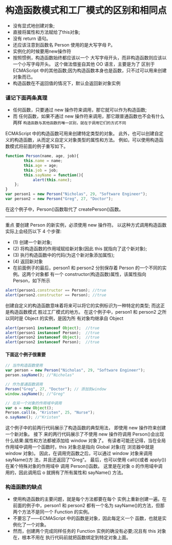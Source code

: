 
构造函数模式和工厂模式的区别和相同点
==================
- 没有显式地创建对象;
- 直接将属性和方法赋给了this对象;
- 没有 return 语句。
- 还应该注意到函数名 Person 使用的是大写字母 P。
- 实例化的时候要用new操作符
- 按照惯例，构造函数始终都应该以一个 大写字母开头，而非构造函数则应该以一个小写字母开头。
这个做法借鉴自其他 OO 语言，主要是为了 区别于 ECMAScript 中的其他函数;因为构造函数本身也是函数，只不过可以用来创建对象而已。
- 构造函数在不返回值的情况下，默认会返回新对象实例

### 谨记下面两条真理
- 任何函数，只要通过 new 操作符来调用，那它就可以作为构造函数;
- 而 任何函数，如果不通过 new 操作符来调用，那它跟普通函数也不会有什么两样
`构造函数与其他函数的唯一区别，就在于调用它们的方式不同`

ECMAScript 中的构造函数可用来创建特定类型的对象。
此外，也可以创建自定义的构造函数，从而定义自定义对象类型的属性和方法。
例如，可以使用构造函数模式将前面的例子重写如下。

```javascript
function Person(name, age, job){
        this.name = name;
        this.age = age;
        this.job = job;
        this.sayName = function(){
            alert(this.name);
    };
}
var person1 = new Person("Nicholas", 29, "Software Engineer");
var person2 = new Person("Greg", 27, "Doctor");
```
在这个例子中，Person()函数取代了 createPerson()函数。

--------
重点
要创建 Person 的新实例，必须使用 new 操作符。
以这种方式调用构造函数实际上会经历以下 4 个步骤:

- (1) 创建一个新对象;
- (2) 将构造函数的作用域赋给新对象(因此 this 就指向了这个新对象);
- (3) 执行构造函数中的代码(为这个新对象添加属性);
- (4) 返回新对象
- 在前面例子的最后，person1 和 person2 分别保存着 Person 的一个不同的实例。这两个对象都
有一个 constructor(构造函数)属性，该属性指向 Person，如下所示
```javascript
alert(person1.constructor == Person); //true
alert(person2.constructor == Person); //true
```

创建自定义的构造函数意味着将来可以将它的实例标识为一种特定的类型;
而这正是构造函数模式 胜过工厂模式的地方。
在这个例子中，person1 和 person2 之所以同时是 Object 的实例，是因为所 有对象均继承自 Object
```javascript
alert(person1 instanceof Object);  //true
alert(person1 instanceof Person);  //true
alert(person2 instanceof Object);  //true
alert(person2 instanceof Person);  //true
```

#### 下面这个例子很重要
```javascript
// 当作构造函数使用
var person = new Person("Nicholas", 29, "Software Engineer");
person.sayName(); //"Nicholas"

// 作为普通函数调用
Person("Greg", 27, "Doctor"); // 添加到window
window.sayName(); //"Greg"

// 在另一个对象的作用域中调用
var o = new Object();
Person.call(o, "Kristen", 25, "Nurse");
o.sayName(); //"Kristen"
```
这个例子中的前两行代码展示了构造函数的典型用法，
即使用 new 操作符来创建一个新对象。
接下 来的两行代码展示了不使用 new 操作符调用 Person()会出现什么结果:属性和方法都被添加给 window 对象了。
有读者可能还记得，当在全局作用域中调用一个函数时，this 对象总是指向 Global 对象(在 浏览器中就是 window 对象)。
因此，在调用完函数之后，可以通过 window 对象来调用 sayName()方 法，并且还返回了"Greg"。
最后，也可以使用 call()(或者 apply())在某个特殊对象的作用域中 调用 Person()函数。
这里是在对象 o 的作用域中调用的，因此调用后 o 就拥有了所有属性和 sayName() 方法。

### 构造函数的缺点
- 使用构造函数的主要问题，就是每个方法都要在每个 实例上重新创建一遍。在前面的例子中，person1 和 person2 都有一个名为 sayName()的方法，但那 两个方法不是同一个 Function 的实例。
- 不要忘了——ECMAScript 中的函数是对象，因此每定义一个 函数，也就是实例化了一个对象。
- 然而，创建两个完成同样任务的 Function 实例的确没有必要;况且有 this 对象在，根本不用在 执行代码前就把函数绑定到特定对象上面。
